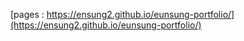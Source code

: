  [pages : https://ensung2.github.io/eunsung-portfolio/](https://ensung2.github.io/eunsung-portfolio/)
